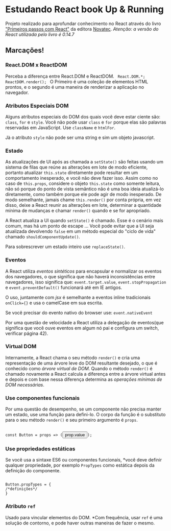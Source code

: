 # Estudando React book Up & Running
Projeto realizado para aprofundar conhecimento no React através do livro ["Primeiros passos com React"](https://novatec.com.br/livros/primeiros-passos-com-react/) da editora [Novatec](http://www.novatec.com.br).
_Atenção: a versão do React utilizada pelo livro é 0.14.7_

## Marcações!

### React.DOM x ReactDOM

Perceba a diferença entre React.DOM e ReactDOM.
<code>
    React.DOM.*;
    ReactDOM.render();
</code>
O Primeiro é uma coleção de elementos HTML prontos, e o segundo é uma maneira de renderizar a aplicação no navegador.

### Atributos Especiais DOM
Alguns atributos especiais do DOM dos quais você deve estar ciente são: <code>class</code>, <code>for</code> e 
<code>style</code>. Você não pode usar <code>class</code> e <code>for</code> porque elas são palavras reservadas em 
JavaScript. Use <code>className</code> e <code>htmlFor</code>.

Jà o atributo <code>style</code> não pode ser uma string e sim um objeto javascript.

### Estado
As atualizações de UI após as chamada a <code>setState()</code> são feitas usando um sistema de filas que reúne as 
alterações em lote de modo eficiente, portanto atualizar <code>this.state</code> diretamente pode resultar em um 
comportamento inesperado, e você não deve fazer isso. Assim como no caso de <code>this.props</code>, considere o objeto 
<code>this.state</code> como somente leitura, não só porque do ponto de vista semântico não é uma boa ideia atualizá-lo 
diretamente, como também porque ele pode agir de modo inesperado.
De modo semelhante, jamais chame <code>this.render()</code> por conta própria, em vez disso, deixe a React reunir 
as alterações em lote, determinar a quantidade mínima de mudanças e chamar <code>render()</code> quando e se for 
apropriado.

A React atualiza a UI quando <code>setState()</code> é chamado. Esse é o cenário mais comum, mas há um ponto de escape 
... Você pode evitar que a UI seja atualizada devolvendo <code>false</code> em um método especial do "ciclo de vida" chamado 
<code>shouldComponentUpdate()</code>.

Para sobrescrever um estado inteiro use <code>replaceState()</code>.

### Eventos
A React utiliza _eventos sintéticos_ para encapsular e normalizar os eventos dos navegadores, o que significa que não haverá
inconsistências entre navegadores, isso significa que: <code>event.target.value</code>, <code>event.stopPropagation</code> e
<code>event.preventDefault()</code> funcionará até em IE antigos.

O uso, juntamente com _jsx_ é semelhante a eventos inline tradicionais <code>onClick={}</code> e usa o camelCase em sua escrita.

Se você precisar do evento nativo do browser use: <code>event.nativeEvent</code>

Por uma questão de velocidade a React utiliza a delegação de eventos(que
significa que você ouve eventos em algum nó pai e configura um switch, verificar página 42).

### Virtual DOM

Internamente, a React chama o seu método <code>render()</code> e cria uma representação
de uma árvore leve do DOM resultante desejado, o que é conhecido como *árvore virtual de DOM*.
Quando o método <code>render()</code> é chamado novamente a React calcula a diferença entre a
árvore virtual antes e depois e com base nessa diferença determina as *operações mínimas de DOM necessárias*.

### Use componentes funcionais
Por uma questão de desempenho, se um componente não precisa manter um estado, use uma função para defini-lo. O corpo
da função é o substituto para o seu método <code>render()</code> e seu primeiro argumento é <code>props</code>.

<code>
const Button = props => (<button type={prop.type}>prop.value</button>);
</code>

### Use propriedades estáticas
Se você usa a sintaxe ES6 ou componentes funcionais, *você deve definir qualquer propriedade, por exemplo <code>PropTypes</code>
como estática depois da definição do componente.

<code>
Button.propTypes = {
/*definições*/
}
</code>

### Atributo <code>ref</code>
Usado para vincular elementos do DOM. *Com frequência, usar <code>ref</code> é uma solução de contorno, e pode haver
outras maneiras de fazer o mesmo.